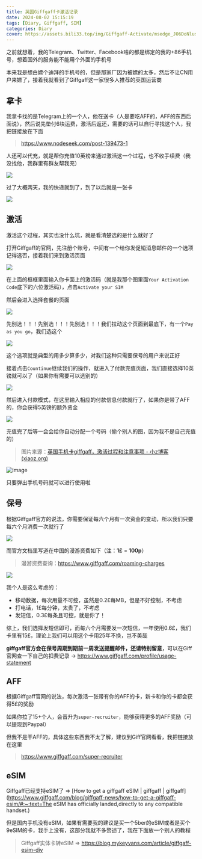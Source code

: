 ```yaml
---
title: 英国Giffgaff卡激活记录
date: 2024-08-02 15:15:19
tags: [Diary, Giffgaff, SIM]
categories: Diary
cover: https://assets.bili33.top/img/Giffgaff-Activate/msedge_JO6DoNlusm.png
---
```


之前就想着，我的Telegram、Twitter、Facebook啥的都是绑定的我的+86手机号，想着国外的服务能不能用个外面的手机号

本来我是想白嫖个迪拜的手机号的，但是那家厂因为被嫖的太多，然后不让CN用户来嫖了，接着我就看到了Giffgaff这一家很多人推荐的英国运营商

## 拿卡

我拿卡找的是Telegram上的一个人，他在送卡（人是要吃AFF的，AFF的东西后面说），然后说先垫付6块运费，激活后返还，需要的话可以自行寻找这个人，我把链接放在下面

> https://www.nodeseek.com/post-139473-1

人还可以代充，就是帮你充值10英镑来通过激活这一个过程，也不收手续费（我没找他，我群里有群友帮我充）

![](https://assets.bili33.top/img/Giffgaff-Activate/Telegram_FAxNOFkRUj.png)

过了大概两天，我的快递就到了，到了以后就是一张卡

![](https://assets.bili33.top/img/Giffgaff-Activate/photo_2024-08-02_15-41-51.jpg)

## 激活

激活这个过程，其实也没什么坑，就是看清楚选的是什么就好了

打开Giffgaff的官网，先注册个账号，中间有一个给你发促销消息邮件的一个选项记得选否，接着我们来到激活页面

![](https://assets.bili33.top/img/Giffgaff-Activate/msedge_JO6DoNlusm.png)

在上面的框框里面输入你卡面上的激活码（就是我那个图里面`Your Activation Code`底下的六位激活码），点击`Activate your SIM`

然后会进入选择套餐的页面

![](https://assets.bili33.top/img/Giffgaff-Activate/msedge_s5eaVM4mzA.png)

先别选！！！先别选！！！先别选！！！我们拉动这个页面到最底下，有一个`Pay as you go`，我们选这个

![](https://assets.bili33.top/img/Giffgaff-Activate/msedge_rII2FdsnDp.png)

这个选项就是典型的用多少算多少，对我们这种只需要保号的用户来说正好

接着点击`Countinue`继续我们的操作，就进入了付款充值页面，我们直接选择10英镑就可以了（如果你有需要可以选别的）

![](https://assets.bili33.top/img/Giffgaff-Activate/msedge_W35QAqiW14.png)

然后进入付款模式，在这里输入相应的付款信息付款就行了，如果你是带了AFF的，你会获得5英镑的额外资金

![](https://assets.bili33.top/img/Giffgaff-Activate/msedge_EejyhYDA8i.png)

充值完了后等一会会给你自动分配一个号码（偷个别人的图，因为我不是自己充值的）

> 图片来源：[英国手机卡giffgaff，激活过程和注意事项 - 小z博客 (xiaoz.org)](https://blog.xiaoz.org/archives/18506)

![image](https://img.rss.ink/imgs/2023/03/27/502f895a2d68d8d5.png)

只要弹出手机号码就可以进行使用啦

## 保号

根据Giffgaff官方的说法，你需要保证每六个月有一次资金的变动，所以我们只要每六个月消费一次就行了

![](https://assets.bili33.top/img/Giffgaff-Activate/954661f043c3ee3b4b8e8.jpg)

而官方文档里写道在中国的漫游资费如下（注：**1£** = **100p**）

> 漫游资费查询：https://www.giffgaff.com/roaming-charges

![](https://assets.bili33.top/img/Giffgaff-Activate/msedge_E2taen3BmR.png)

我个人是这么考虑的：

- 移动数据，每次用量不可控，虽然是0.2£每MB，但是不好控制，不考虑
- 打电话，1£每分钟，太贵了，不考虑
- 发短信，0.3£每条且可控，就是你了！

综上，我们选择发短信即可，而每六个月需要发一次短信，一年使用0.6£，我们卡里有15£，理论上我们可以用这个卡用25年不换，岂不美哉

**giffgaff官方会在保号周期到期前一周发送提醒邮件，还请特别留意**，可以在Giff官网查一下自己的扣费记录 -> https://www.giffgaff.com/profile/usage-statement

## AFF

根据Giffgaff官网的说法，每次激活一张带有你的AFF的卡，新卡和你的卡都会获得5£的奖励

如果你拉了15+个人，会晋升为`super-recruiter`，能够获得更多的AFF奖励（可以提现到Paypal）

但我不是干AFF的，具体这些东西我不太了解，建议到Giff官网看看，我把链接放在这里

> https://www.giffgaff.com/super-recruiter

## eSIM

Giffgaff已经支持eSIM了 => [How to get a giffgaff eSIM | giffgaff | giffgaff](https://www.giffgaff.com/blog/giffgaff-news/how-to-get-a-giffgaff-esim/#:~:text=The eSIM has officially landed,directly to any compatible handset.)

但是国内手机没有eSIM，如果有需要我的建议是买一个5ber的eSIM或者是买个9eSIM的卡，我手上没有，这部分我就不多赘述了，我在下面放一个别人的教程

> Giffgaff实体卡转eSIM => https://blog.mykeyvans.com/article/giffgaff-esim-diy
